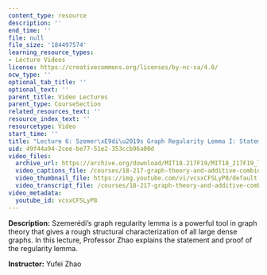 ```yaml
---
content_type: resource
description: ''
end_time: ''
file: null
file_size: '184497574'
learning_resource_types:
- Lecture Videos
license: https://creativecommons.org/licenses/by-nc-sa/4.0/
ocw_type: ''
optional_tab_title: ''
optional_text: ''
parent_title: Video Lectures
parent_type: CourseSection
related_resources_text: ''
resource_index_text: ''
resourcetype: Video
start_time: ''
title: "Lecture 6: Szemer\xE9di\u2019s Graph Regularity Lemma I: Statement and Proof"
uid: 49f44a94-2cee-be77-51e2-353ccb96a00d
video_files:
  archive_url: https://archive.org/download/MIT18.217F19/MIT18_217F19_lec06_300k.mp4
  video_captions_file: /courses/18-217-graph-theory-and-additive-combinatorics-fall-2019/f284930159645ba89280e9a4b9d1da20_vcsxCFSLyP8.vtt
  video_thumbnail_file: https://img.youtube.com/vi/vcsxCFSLyP8/default.jpg
  video_transcript_file: /courses/18-217-graph-theory-and-additive-combinatorics-fall-2019/67a754aaf2689f60520986277e76841d_vcsxCFSLyP8.pdf
video_metadata:
  youtube_id: vcsxCFSLyP8
---
```


**Description:** Szemerédi’s graph regularity lemma is a powerful tool in graph theory that gives a rough structural characterization of all large dense graphs. In this lecture, Professor Zhao explains the statement and proof of the regularity lemma.

**Instructor:** Yufei Zhao

